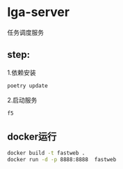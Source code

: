 # lga-server

任务调度服务

## step:
1.依赖安装

```bash
poetry update
```

2.启动服务

```bash
f5
```

## docker运行

```bash
docker build -t fastweb .
docker run -d -p 8888:8888  fastweb
```


